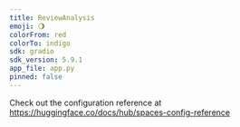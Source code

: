 ```yaml
---
title: ReviewAnalysis
emoji: 🌖
colorFrom: red
colorTo: indigo
sdk: gradio
sdk_version: 5.9.1
app_file: app.py
pinned: false
---
```


Check out the configuration reference at https://huggingface.co/docs/hub/spaces-config-reference
